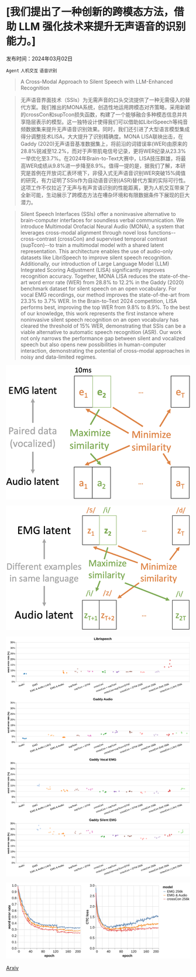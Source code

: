 # [我们提出了一种创新的跨模态方法，借助 LLM 强化技术来提升无声语音的识别能力。]

发布时间：2024年03月02日

`Agent` `人机交互` `语音识别`

> A Cross-Modal Approach to Silent Speech with LLM-Enhanced Recognition

> 无声语音界面技术（SSIs）为无需声音的口头交流提供了一种无需侵入的替代方案。我们推出的MONA系统，创造性地运用跨模态对齐策略，采用新颖的crossCon和supTcon损失函数，构建了一个能够融合多种模态信息并共享隐层表示的模型。这一独特设计使得我们可以借助如LibriSpeech等纯音频数据集来提升无声语音识别效果。同时，我们还引进了大型语言模型集成得分调整技术LISA，大大提升了识别精确度。MONA LISA联袂出击，在Gaddy (2020)无声语音基准数据集上，将前沿的词错误率(WER)由原来的28.8%锐减至12.2%，而对于声带肌电信号记录，更将WER纪录从23.3%一举优化至3.7%。在2024年Brain-to-Text大赛中，LISA技压群雄，将最高WER成绩从9.8%进一步降至8.9%。值得一提的是，据我们了解，本研究是首例在开放词汇表环境下，非侵入式无声语音识别WER突破15%阈值的研究，有力证明了SSIs作为自动语音识别(ASR)替代方案的实际可行性。这项工作不仅拉近了无声与有声言语识别的性能距离，更为人机交互带来了全新可能，生动展示了跨模态方法在嘈杂环境和有限数据条件下展现的巨大潜力。

> Silent Speech Interfaces (SSIs) offer a noninvasive alternative to brain-computer interfaces for soundless verbal communication. We introduce Multimodal Orofacial Neural Audio (MONA), a system that leverages cross-modal alignment through novel loss functions--cross-contrast (crossCon) and supervised temporal contrast (supTcon)--to train a multimodal model with a shared latent representation. This architecture enables the use of audio-only datasets like LibriSpeech to improve silent speech recognition. Additionally, our introduction of Large Language Model (LLM) Integrated Scoring Adjustment (LISA) significantly improves recognition accuracy. Together, MONA LISA reduces the state-of-the-art word error rate (WER) from 28.8% to 12.2% in the Gaddy (2020) benchmark dataset for silent speech on an open vocabulary. For vocal EMG recordings, our method improves the state-of-the-art from 23.3% to 3.7% WER. In the Brain-to-Text 2024 competition, LISA performs best, improving the top WER from 9.8% to 8.9%. To the best of our knowledge, this work represents the first instance where noninvasive silent speech recognition on an open vocabulary has cleared the threshold of 15% WER, demonstrating that SSIs can be a viable alternative to automatic speech recognition (ASR). Our work not only narrows the performance gap between silent and vocalized speech but also opens new possibilities in human-computer interaction, demonstrating the potential of cross-modal approaches in noisy and data-limited regimes.

![我们提出了一种创新的跨模态方法，借助 LLM 强化技术来提升无声语音的识别能力。](../../../paper_images/2403.05583/crossCon.png)

![我们提出了一种创新的跨模态方法，借助 LLM 强化技术来提升无声语音的识别能力。](../../../paper_images/2403.05583/supTcon.png)

![我们提出了一种创新的跨模态方法，借助 LLM 强化技术来提升无声语音的识别能力。](../../../paper_images/2403.05583/val-wer_5000beams.png)

![我们提出了一种创新的跨模态方法，借助 LLM 强化技术来提升无声语音的识别能力。](../../../paper_images/2403.05583/wer_ctc-by-epoch.png)

[Arxiv](https://arxiv.org/abs/2403.05583)